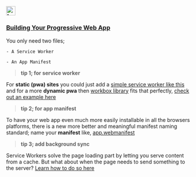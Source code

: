 ## <img src="https://github.com/webmaxru/progressive-web-apps-logo/blob/master/pwalogo.svg" alt="loading logo" height="25"/>
### [ Building Your Progressive Web App ](https://pwafire.org/developer/pwa/started/)

You only need two files; 

    - A Service Worker
    
    - An App Manifest
    
   > **tip 1; for service worker**
   
   For **static (pwa) sites** you could just add a [simple service worker like this](https://pwafire.org/developer/pwa/started/#sw-config) and for a more **dynamic pwa** then [workbox library](https://developers.google.com/web/tools/workbox/) fits that perfectly, [check out an example here](https://pwafire.org/developer/pwa/started/#workbox-service-worker)
   
   > **tip 2; for app manifest**
   
   To have your web app even much more easily installable in all the browsers platforms, there is a new more better and meaningful manifest naming standard; name your **manifest** like, [app.webmanifest](https://github.com/mayeedwin/pwafire/blob/master/bundle/default/app.webmanifest)
   
   > **tip 3; add background sync**
   
   Service Workers solve the page loading part by letting you serve content from a cache. But what about when the page needs to send something to the server? [Learn how to do so here](https://pwafire.org/developer/docs/background-sync/)
